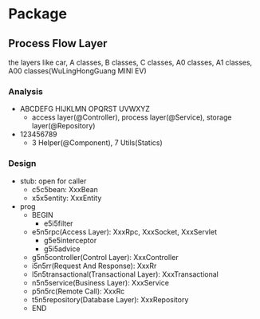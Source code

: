 [//]:(https://github.com/ShaneKing/spec.sk/blob/0ae1f0420ef89a04a6a65de1858a0d38b85819c6/Java.md)
# Package
## Process Flow Layer
the layers like car, A classes, B classes, C classes, A0 classes, A1 classes, A00 classes(WuLingHongGuang MINI EV)
### Analysis
- ABCDEFG HIJKLMN OPQRST UVWXYZ
  - access layer(@Controller), process layer(@Service), storage layer(@Repository)
- 123456789
  - 3 Helper(@Component), 7 Utils(Statics)
### Design
- stub: open for caller
  - c5c5bean: XxxBean
  - x5x5entity: XxxEntity
- prog
  - BEGIN
    - e5i5filter
  - e5n5rpc(Access Layer): XxxRpc, XxxSocket, XxxServlet
    - g5e5interceptor
    - g5i5advice
  - g5n5controller(Control Layer): XxxController
  - i5n5rr(Request And Response): XxxRr
  - l5n5transactional(Transactional Layer): XxxTransactional
  - n5n5service(Business Layer): XxxService
  - p5n5rc(Remote Call): XxxRc
  - t5n5repository(Database Layer): XxxRepository
  - END
